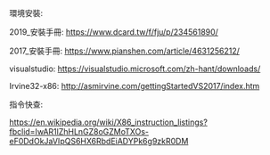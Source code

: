 環境安裝:

2019_安裝手冊:    https://www.dcard.tw/f/fju/p/234561890/

2017_安裝手冊:    https://www.pianshen.com/article/4631256212/

visualstudio:    https://visualstudio.microsoft.com/zh-hant/downloads/

Irvine32-x86:    http://asmirvine.com/gettingStartedVS2017/index.htm

指令快查:

https://en.wikipedia.org/wiki/X86_instruction_listings?fbclid=IwAR1lZhHLnGZ8oGZMoTXOs-eF0DdOkJaVIpQS6HX6RbdEiADYPk6g9zkR0DM
